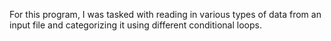 For this program, I was tasked with reading in various types of data from an input file and categorizing it using different conditional loops.
